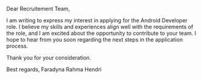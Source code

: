 Dear Recruitement Team,

I am writing to express my interest in applying for the Android Developer role. I believe my skills and experiences align well with the requirements of the role, and I am excited about the opportunity to contribute to your team.
I hope to hear from you soon regarding the next steps in the application process.

Thank you for your consideration.

Best regards,
Faradyna Rahma Hendri
